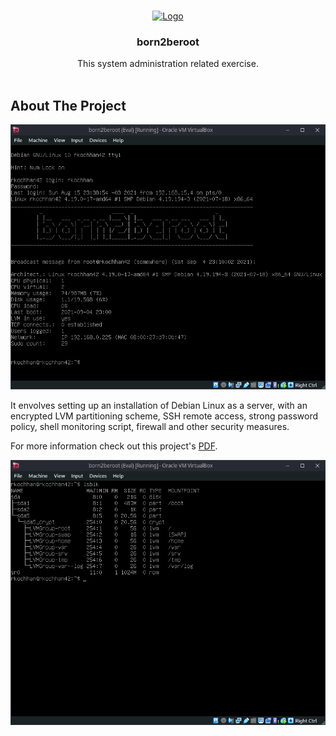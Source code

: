 <br/>
<p align="center">
  <a href="https://github.com/rkrocha/42cursus/blob/master/subjects/01.born2beroot.pdf">
    <img src="https://github.com/rkrocha/42cursus/blob/master/badges/born2berootm.png" alt="Logo" width="150" height="150">
  </a>

  <h3 align="center">born2beroot</h3>

  <p align="center">
    This system administration related exercise.
    <br/>
    <br/>
  </p>
</p>



## About The Project

![Screen Shot](https://raw.githubusercontent.com/rkrocha/born2beroot/master/1.png)

It envolves setting up an installation of Debian Linux as a server, with an encrypted LVM partitioning scheme, SSH remote access, strong password policy, shell monitoring script, firewall and other security measures.

For more information check out this project's [PDF](https://github.com/rkrocha/42cursus/blob/master/subjects/01.born2beroot.pdf).

![Screen Shot](https://raw.githubusercontent.com/rkrocha/born2beroot/master/2.png)